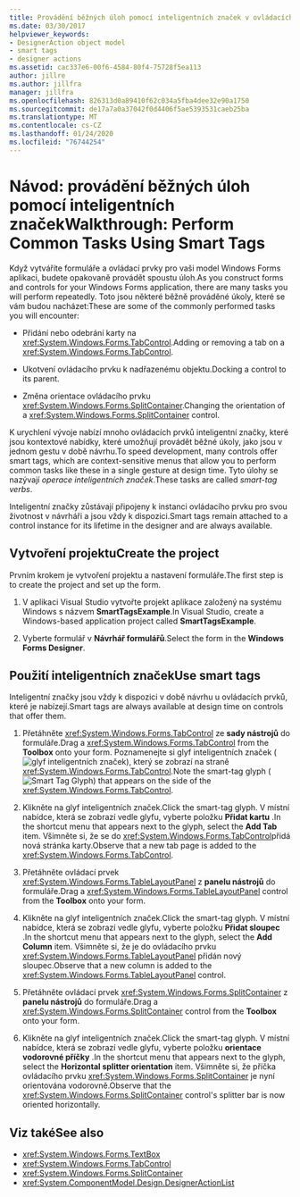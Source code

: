 ```yaml
---
title: Provádění běžných úloh pomocí inteligentních značek v ovládacích prvcích
ms.date: 03/30/2017
helpviewer_keywords:
- DesignerAction object model
- smart tags
- designer actions
ms.assetid: cac337e6-00f6-4584-80f4-75728f5ea113
author: jillre
ms.author: jillfra
manager: jillfra
ms.openlocfilehash: 826313d0a89410f62c034a5fba4dee32e90a1750
ms.sourcegitcommit: de17a7a0a37042f0d4406f5ae5393531caeb25ba
ms.translationtype: MT
ms.contentlocale: cs-CZ
ms.lasthandoff: 01/24/2020
ms.locfileid: "76744254"
---
```

# <a name="walkthrough-perform-common-tasks-using-smart-tags"></a><span data-ttu-id="a4564-102">Návod: provádění běžných úloh pomocí inteligentních značek</span><span class="sxs-lookup"><span data-stu-id="a4564-102">Walkthrough: Perform Common Tasks Using Smart Tags</span></span>

<span data-ttu-id="a4564-103">Když vytváříte formuláře a ovládací prvky pro vaši model Windows Forms aplikaci, budete opakovaně provádět spoustu úloh.</span><span class="sxs-lookup"><span data-stu-id="a4564-103">As you construct forms and controls for your Windows Forms application, there are many tasks you will perform repeatedly.</span></span> <span data-ttu-id="a4564-104">Toto jsou některé běžně prováděné úkoly, které se vám budou nacházet:</span><span class="sxs-lookup"><span data-stu-id="a4564-104">These are some of the commonly performed tasks you will encounter:</span></span>

- <span data-ttu-id="a4564-105">Přidání nebo odebrání karty na <xref:System.Windows.Forms.TabControl>.</span><span class="sxs-lookup"><span data-stu-id="a4564-105">Adding or removing a tab on a <xref:System.Windows.Forms.TabControl>.</span></span>

- <span data-ttu-id="a4564-106">Ukotvení ovládacího prvku k nadřazenému objektu.</span><span class="sxs-lookup"><span data-stu-id="a4564-106">Docking a control to its parent.</span></span>

- <span data-ttu-id="a4564-107">Změna orientace ovládacího prvku <xref:System.Windows.Forms.SplitContainer>.</span><span class="sxs-lookup"><span data-stu-id="a4564-107">Changing the orientation of a <xref:System.Windows.Forms.SplitContainer> control.</span></span>

<span data-ttu-id="a4564-108">K urychlení vývoje nabízí mnoho ovládacích prvků inteligentní značky, které jsou kontextové nabídky, které umožňují provádět běžné úkoly, jako jsou v jednom gestu v době návrhu.</span><span class="sxs-lookup"><span data-stu-id="a4564-108">To speed development, many controls offer smart tags, which are context-sensitive menus that allow you to perform common tasks like these in a single gesture at design time.</span></span> <span data-ttu-id="a4564-109">Tyto úlohy se nazývají *operace inteligentních značek*.</span><span class="sxs-lookup"><span data-stu-id="a4564-109">These tasks are called *smart-tag verbs*.</span></span>

<span data-ttu-id="a4564-110">Inteligentní značky zůstávají připojeny k instanci ovládacího prvku pro svou životnost v návrháři a jsou vždy k dispozici.</span><span class="sxs-lookup"><span data-stu-id="a4564-110">Smart tags remain attached to a control instance for its lifetime in the designer and are always available.</span></span>

## <a name="create-the-project"></a><span data-ttu-id="a4564-111">Vytvoření projektu</span><span class="sxs-lookup"><span data-stu-id="a4564-111">Create the project</span></span>

<span data-ttu-id="a4564-112">Prvním krokem je vytvoření projektu a nastavení formuláře.</span><span class="sxs-lookup"><span data-stu-id="a4564-112">The first step is to create the project and set up the form.</span></span>

1. <span data-ttu-id="a4564-113">V aplikaci Visual Studio vytvořte projekt aplikace založený na systému Windows s názvem **SmartTagsExample**.</span><span class="sxs-lookup"><span data-stu-id="a4564-113">In Visual Studio, create a Windows-based application project called **SmartTagsExample**.</span></span>

2. <span data-ttu-id="a4564-114">Vyberte formulář v **Návrhář formulářů**.</span><span class="sxs-lookup"><span data-stu-id="a4564-114">Select the form in the **Windows Forms Designer**.</span></span>

## <a name="use-smart-tags"></a><span data-ttu-id="a4564-115">Použití inteligentních značek</span><span class="sxs-lookup"><span data-stu-id="a4564-115">Use smart tags</span></span>

<span data-ttu-id="a4564-116">Inteligentní značky jsou vždy k dispozici v době návrhu u ovládacích prvků, které je nabízejí.</span><span class="sxs-lookup"><span data-stu-id="a4564-116">Smart tags are always available at design time on controls that offer them.</span></span>

1. <span data-ttu-id="a4564-117">Přetáhněte <xref:System.Windows.Forms.TabControl> ze **sady nástrojů** do formuláře.</span><span class="sxs-lookup"><span data-stu-id="a4564-117">Drag a <xref:System.Windows.Forms.TabControl> from the **Toolbox** onto your form.</span></span> <span data-ttu-id="a4564-118">Poznamenejte si glyf inteligentních značek (![glyf inteligentních značek](./media/vs-winformsmttagglyph.gif)), který se zobrazí na straně <xref:System.Windows.Forms.TabControl>.</span><span class="sxs-lookup"><span data-stu-id="a4564-118">Note the smart-tag glyph (![Smart Tag Glyph](./media/vs-winformsmttagglyph.gif)) that appears on the side of the <xref:System.Windows.Forms.TabControl>.</span></span>

2. <span data-ttu-id="a4564-119">Klikněte na glyf inteligentních značek.</span><span class="sxs-lookup"><span data-stu-id="a4564-119">Click the smart-tag glyph.</span></span> <span data-ttu-id="a4564-120">V místní nabídce, která se zobrazí vedle glyfu, vyberte položku **Přidat kartu** .</span><span class="sxs-lookup"><span data-stu-id="a4564-120">In the shortcut menu that appears next to the glyph, select the **Add Tab** item.</span></span> <span data-ttu-id="a4564-121">Všimněte si, že se do <xref:System.Windows.Forms.TabControl>přidá nová stránka karty.</span><span class="sxs-lookup"><span data-stu-id="a4564-121">Observe that a new tab page is added to the <xref:System.Windows.Forms.TabControl>.</span></span>

3. <span data-ttu-id="a4564-122">Přetáhněte ovládací prvek <xref:System.Windows.Forms.TableLayoutPanel> z **panelu nástrojů** do formuláře.</span><span class="sxs-lookup"><span data-stu-id="a4564-122">Drag a <xref:System.Windows.Forms.TableLayoutPanel> control from the **Toolbox** onto your form.</span></span>

4. <span data-ttu-id="a4564-123">Klikněte na glyf inteligentních značek.</span><span class="sxs-lookup"><span data-stu-id="a4564-123">Click the smart-tag glyph.</span></span> <span data-ttu-id="a4564-124">V místní nabídce, která se zobrazí vedle glyfu, vyberte položku **Přidat sloupec** .</span><span class="sxs-lookup"><span data-stu-id="a4564-124">In the shortcut menu that appears next to the glyph, select the **Add Column** item.</span></span> <span data-ttu-id="a4564-125">Všimněte si, že je do ovládacího prvku <xref:System.Windows.Forms.TableLayoutPanel> přidán nový sloupec.</span><span class="sxs-lookup"><span data-stu-id="a4564-125">Observe that a new column is added to the <xref:System.Windows.Forms.TableLayoutPanel> control.</span></span>

5. <span data-ttu-id="a4564-126">Přetáhněte ovládací prvek <xref:System.Windows.Forms.SplitContainer> z **panelu nástrojů** do formuláře.</span><span class="sxs-lookup"><span data-stu-id="a4564-126">Drag a <xref:System.Windows.Forms.SplitContainer> control from the **Toolbox** onto your form.</span></span>

6. <span data-ttu-id="a4564-127">Klikněte na glyf inteligentních značek.</span><span class="sxs-lookup"><span data-stu-id="a4564-127">Click the smart-tag glyph.</span></span> <span data-ttu-id="a4564-128">V místní nabídce, která se zobrazí vedle glyfu, vyberte položku **orientace vodorovné příčky** .</span><span class="sxs-lookup"><span data-stu-id="a4564-128">In the shortcut menu that appears next to the glyph, select the **Horizontal splitter orientation** item.</span></span> <span data-ttu-id="a4564-129">Všimněte si, že příčka ovládacího prvku <xref:System.Windows.Forms.SplitContainer> je nyní orientována vodorovně.</span><span class="sxs-lookup"><span data-stu-id="a4564-129">Observe that the <xref:System.Windows.Forms.SplitContainer> control's splitter bar is now oriented horizontally.</span></span>

## <a name="see-also"></a><span data-ttu-id="a4564-130">Viz také</span><span class="sxs-lookup"><span data-stu-id="a4564-130">See also</span></span>

- <xref:System.Windows.Forms.TextBox>
- <xref:System.Windows.Forms.TabControl>
- <xref:System.Windows.Forms.SplitContainer>
- <xref:System.ComponentModel.Design.DesignerActionList>
